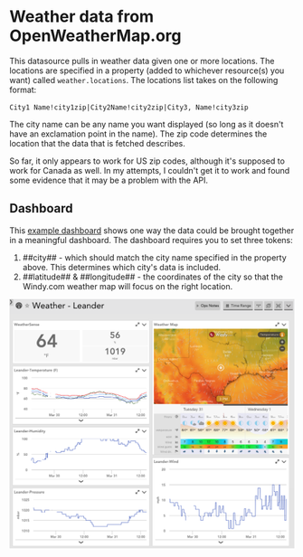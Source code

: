# Weather data from OpenWeatherMap.org
This datasource pulls in weather data given one or more locations. The locations are specified in a property (added to whichever resource(s) you want) called `weather.locations`. The locations list takes on the following format:
```
City1 Name!city1zip|City2Name!city2zip|City3, Name!city3zip
```
The city name can be any name you want displayed (so long as it doesn't have an exclamation point in the name). The zip code determines the location that the data that is fetched describes.

So far, it only appears to work for US zip codes, although it's supposed to work for Canada as well. In my attempts, I couldn't get it to work and found some evidence that it may be a problem with the API.

## Dashboard
This [example dashboard](ExampleDashboard.json) shows one way the data could be brought together in a meaningful dashboard. The dashboard requires you to set three tokens:
1. ##city## - which should match the city name specified in the property above. This determines which city's data is included.
2. ##latitude## & ##longitude## - the coordinates of the city so that the Windy.com weather map will focus on the right location.

![Example Dashboard](dashboard.png)
